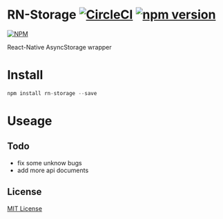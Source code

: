 RN-Storage [![CircleCI](https://circleci.com/gh/ali322/rn-storage.svg?style=svg)](https://circleci.com/gh/ali322/rn-storage) [![npm version](https://badge.fury.io/js/rn-storage.svg)](https://badge.fury.io/js/rn-storage)
===
[![NPM](https://nodei.co/npm/rn-storage.png)](https://nodei.co/npm/rn-storage/)

React-Native AsyncStorage wrapper

Install
===

```javascript
npm install rn-storage --save
```

Useage
===

## Todo

- fix some unknow bugs
- add more api documents


## License

[MIT License](http://en.wikipedia.org/wiki/MIT_License)